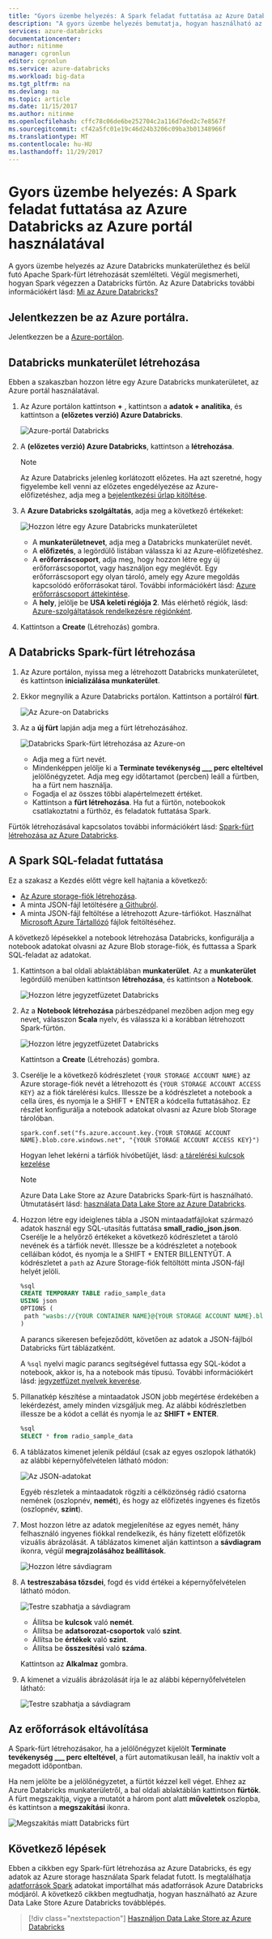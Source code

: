 ```yaml
---
title: "Gyors üzembe helyezés: A Spark feladat futtatása az Azure Databricks Azure-portál használatával |} Microsoft Docs"
description: "A gyors üzembe helyezés bemutatja, hogyan használható az Azure-portálon hozzon létre egy Azure Databricks munkaterületet, Apache Spark-fürt, és egy Spark-feladat futtatása."
services: azure-databricks
documentationcenter: 
author: nitinme
manager: cgronlun
editor: cgronlun
ms.service: azure-databricks
ms.workload: big-data
ms.tgt_pltfrm: na
ms.devlang: na
ms.topic: article
ms.date: 11/15/2017
ms.author: nitinme
ms.openlocfilehash: cffc78c06de6be252704c2a116d7ded2c7e8567f
ms.sourcegitcommit: cf42a5fc01e19c46d24b3206c09ba3b01348966f
ms.translationtype: MT
ms.contentlocale: hu-HU
ms.lasthandoff: 11/29/2017
---
```

# <a name="quickstart-run-a-spark-job-on-azure-databricks-using-the-azure-portal"></a>Gyors üzembe helyezés: A Spark feladat futtatása az Azure Databricks az Azure portál használatával

A gyors üzembe helyezés az Azure Databricks munkaterülethez és belül futó Apache Spark-fürt létrehozását szemlélteti. Végül megismerheti, hogyan Spark végezzen a Databricks fürtön. Az Azure Databricks további információkért lásd: [Mi az Azure Databricks?](what-is-azure-databricks.md)

## <a name="log-in-to-the-azure-portal"></a>Jelentkezzen be az Azure portálra.

Jelentkezzen be a [Azure-portálon](https://portal.azure.com).

## <a name="create-a-databricks-workspace"></a>Databricks munkaterület létrehozása

Ebben a szakaszban hozzon létre egy Azure Databricks munkaterületet, az Azure portál használatával. 

1. Az Azure portálon kattintson  **+** , kattintson a **adatok + analitika**, és kattintson a **(előzetes verzió) Azure Databricks**. 

    ![Azure-portál Databricks](./media/quickstart-create-databricks-workspace-portal/azure-databricks-on-portal.png "Databricks Azure-portál")

2. A **(előzetes verzió) Azure Databricks**, kattintson a **létrehozása**.

    > [!NOTE]
    > Az Azure Databricks jelenleg korlátozott előzetes. Ha azt szeretné, hogy figyelembe kell venni az előzetes engedélyezése az Azure-előfizetéshez, adja meg a [bejelentkezési űrlap kitöltése](https://databricks.azurewebsites.net/).

2. A **Azure Databricks szolgáltatás**, adja meg a következő értékeket:

    ![Hozzon létre egy Azure Databricks munkaterületet](./media/quickstart-create-databricks-workspace-portal/create-databricks-workspace.png "hozzon létre egy Azure Databricks munkaterületet")

    * A **munkaterületnevet**, adja meg a Databricks munkaterület nevét.
    * A **előfizetés**, a legördülő listában válassza ki az Azure-előfizetéshez.
    * A **erőforráscsoport**, adja meg, hogy hozzon létre egy új erőforráscsoportot, vagy használjon egy meglévőt. Egy erőforráscsoport egy olyan tároló, amely egy Azure megoldás kapcsolódó erőforrásokat tárol. További információkért lásd: [Azure erőforráscsoport áttekintése](../azure-resource-manager/resource-group-overview.md).
    * A **hely**, jelölje be **USA keleti régiója 2**. Más elérhető régiók, lásd: [Azure-szolgáltatások rendelkezésre régiónként](https://azure.microsoft.com/regions/services/).

3. Kattintson a **Create** (Létrehozás) gombra.

## <a name="create-a-spark-cluster-in-databricks"></a>A Databricks Spark-fürt létrehozása

1. Az Azure portálon, nyissa meg a létrehozott Databricks munkaterületet, és kattintson **inicializálása munkaterület**.

2. Ekkor megnyílik a Azure Databricks portálon. Kattintson a portálról **fürt**.

    ![Az Azure-on Databricks](./media/quickstart-create-databricks-workspace-portal/databricks-on-azure.png "Databricks az Azure-on")

3. Az a **új fürt** lapján adja meg a fürt létrehozásához.

    ![Databricks Spark-fürt létrehozása az Azure-on](./media/quickstart-create-databricks-workspace-portal/create-databricks-spark-cluster.png "Azure létrehozása Databricks Spark-fürt")

    * Adja meg a fürt nevét.
    * Mindenképpen jelölje ki a **Terminate tevékenység ___ perc elteltével** jelölőnégyzetet. Adja meg egy időtartamot (percben) leáll a fürtben, ha a fürt nem használja.
    * Fogadja el az összes többi alapértelmezett értéket. 
    * Kattintson a **fürt létrehozása**. Ha fut a fürtön, notebookok csatlakoztatni a fürthöz, és feladatok futtatása Spark.

Fürtök létrehozásával kapcsolatos további információkért lásd: [Spark-fürt létrehozása az Azure Databricks](https://docs.azuredatabricks.net/user-guide/clusters/create.html).

## <a name="run-a-spark-sql-job"></a>A Spark SQL-feladat futtatása

Ez a szakasz a Kezdés előtt végre kell hajtania a következő:

* [Az Azure storage-fiók létrehozása](../storage/common/storage-create-storage-account.md#create-a-storage-account). 
* A minta JSON-fájl letöltésére [a Githubról](https://github.com/Azure/usql/blob/master/Examples/Samples/Data/json/radiowebsite/small_radio_json.json). 
* A minta JSON-fájl feltöltése a létrehozott Azure-tárfiókot. Használhat [Microsoft Azure Tártallózó](../vs-azure-tools-storage-manage-with-storage-explorer.md) fájlok feltöltéséhez.

A következő lépésekkel a notebook létrehozása Databricks, konfigurálja a notebook adatokat olvasni az Azure Blob storage-fiók, és futtassa a Spark SQL-feladat az adatokat.

1. Kattintson a bal oldali ablaktáblában **munkaterület**. Az a **munkaterület** legördülő menüben kattintson **létrehozása**, és kattintson a **Notebook**.

    ![Hozzon létre jegyzetfüzetet Databricks](./media/quickstart-create-databricks-workspace-portal/databricks-create-notebook.png "Databricks jegyzetfüzetet létrehozása")

2. Az a **Notebook létrehozása** párbeszédpanel mezőben adjon meg egy nevet, válasszon **Scala** nyelv, és válassza ki a korábban létrehozott Spark-fürtön.

    ![Hozzon létre jegyzetfüzetet Databricks](./media/quickstart-create-databricks-workspace-portal/databricks-notebook-details.png "Databricks jegyzetfüzetet létrehozása")

    Kattintson a **Create** (Létrehozás) gombra.

3. Cserélje le a következő kódrészletet `{YOUR STORAGE ACCOUNT NAME}` az Azure storage-fiók nevét a létrehozott és `{YOUR STORAGE ACCOUNT ACCESS KEY}` az a fiók tárelérési kulcs. Illessze be a kódrészletet a notebook a cella üres, és nyomja le a SHIFT + ENTER a kódcella futtatásához. Ez részlet konfigurálja a notebook adatokat olvasni az Azure blob Storage tárolóban.

       spark.conf.set("fs.azure.account.key.{YOUR STORAGE ACCOUNT NAME}.blob.core.windows.net", "{YOUR STORAGE ACCOUNT ACCESS KEY}")
    
    Hogyan lehet lekérni a tárfiók hívóbetűjét, lásd: [a tárelérési kulcsok kezelése](../storage/common/storage-create-storage-account.md#manage-your-storage-account)

    > [!NOTE]
    > Azure Data Lake Store az Azure Databricks Spark-fürt is használható. Útmutatásért lásd: [használata Data Lake Store az Azure Databricks](https://go.microsoft.com/fwlink/?linkid=864084).

4. Hozzon létre egy ideiglenes tábla a JSON mintaadatfájlokat származó adatok használ egy SQL-utasítás futtatása **small_radio_json.json**. Cserélje le a helyőrző értékeket a következő kódrészletet a tároló nevének és a tárfiók nevét. Illessze be a kódrészletet a notebook celláiban kódot, és nyomja le a SHIFT + ENTER BILLENTYŰT. A kódrészletet a `path` az Azure Storage-fiók feltöltött minta JSON-fájl helyét jelöli.

    ```sql
    %sql 
    CREATE TEMPORARY TABLE radio_sample_data
    USING json
    OPTIONS (
     path "wasbs://{YOUR CONTAINER NAME}@{YOUR STORAGE ACCOUNT NAME}.blob.core.windows.net/small_radio_json.json"
    )
    ```

    A parancs sikeresen befejeződött, követően az adatok a JSON-fájlból Databricks fürt táblázatként.

    A `%sql` nyelvi magic parancs segítségével futtassa egy SQL-kódot a notebook, akkor is, ha a notebook más típusú. További információkért lásd: [jegyzetfüzet nyelvek keverése](https://docs.azuredatabricks.net/user-guide/notebooks/index.html#mixing-languages-in-a-notebook).

5. Pillanatkép készítése a mintaadatok JSON jobb megértése érdekében a lekérdezést, amely minden vizsgáljuk meg. Az alábbi kódrészletben illessze be a kódot a cellát és nyomja le az **SHIFT + ENTER**.

    ```sql
    %sql 
    SELECT * from radio_sample_data
    ```

6. A táblázatos kimenet jelenik például (csak az egyes oszlopok láthatók) az alábbi képernyőfelvételen látható módon:

    ![Az JSON-adatokat](./media/quickstart-create-databricks-workspace-portal/databricks-sample-csv-data.png "minta JSON-adatok")

    Egyéb részletek a mintaadatok rögzíti a célközönség rádió csatorna nemének (oszlopnév, **nemét**), és hogy az előfizetés ingyenes és fizetős (oszlopnév, **szint**).

7. Most hozzon létre az adatok megjelenítése az egyes nemét, hány felhasználó ingyenes fiókkal rendelkezik, és hány fizetett előfizetők vizuális ábrázolását. A táblázatos kimenet alján kattintson a **sávdiagram** ikonra, végül **megrajzolásához beállítások**.

    ![Hozzon létre sávdiagram](./media/quickstart-create-databricks-workspace-portal/create-plots-databricks-notebook.png "sávdiagram létrehozása")

8. A **testreszabása tőzsdei**, fogd és vidd értékei a képernyőfelvételen látható módon.

    ![Testre szabhatja a sávdiagram](./media/quickstart-create-databricks-workspace-portal/databricks-notebook-customize-plot.png "sávdiagram testreszabása")

    * Állítsa be **kulcsok** való **nemét**.
    * Állítsa be **adatsorozat-csoportok** való **szint**.
    * Állítsa be **értékek** való **szint**.
    * Állítsa be **összesítési** való **száma**.

    Kattintson az **Alkalmaz** gombra.

9. A kimenet a vizuális ábrázolását írja le az alábbi képernyőfelvételen látható:

     ![Testre szabhatja a sávdiagram](./media/quickstart-create-databricks-workspace-portal/databricks-sql-query-output-bar-chart.png "sávdiagram testreszabása")

## <a name="clean-up-resources"></a>Az erőforrások eltávolítása

A Spark-fürt létrehozásakor, ha a jelölőnégyzet kijelölt **Terminate tevékenység ___ perc elteltével**, a fürt automatikusan leáll, ha inaktív volt a megadott időpontban.

Ha nem jelölte be a jelölőnégyzetet, a fürtöt kézzel kell véget. Ehhez az Azure Databricks munkaterületről, a bal oldali ablaktáblán kattintson **fürtök**. A fürt megszakítja, vigye a mutatót a három pont alatt **műveletek** oszlopba, és kattintson a **megszakítási** ikonra.

![Megszakítás miatt Databricks fürt](./media/quickstart-create-databricks-workspace-portal/terminate-databricks-cluster.png "leáll Databricks fürt")

## <a name="next-steps"></a>Következő lépések

Ebben a cikkben egy Spark-fürt létrehozása az Azure Databricks, és egy adatok az Azure storage használata Spark feladat futott. Is megtalálhatja [adatforrások Spark](https://docs.azuredatabricks.net/spark/latest/data-sources/index.html) adatokat importálhat más adatforrások Azure Databricks módjáról. A következő cikkben megtudhatja, hogyan használható az Azure Data Lake Store Azure Databricks továbblépés.

> [!div class="nextstepaction"]
>[Használjon Data Lake Store az Azure Databricks](https://go.microsoft.com/fwlink/?linkid=864084)